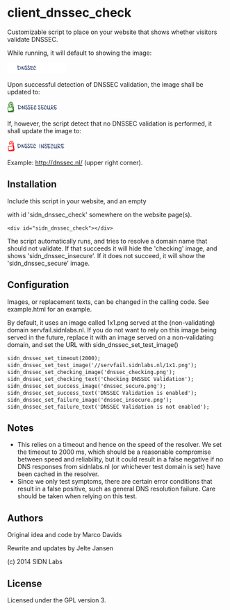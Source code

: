 client_dnssec_check
===================

Customizable script to place on your website that shows whether
visitors validate DNSSEC.

While running, it will default to showing the image:

![Image while running](dnssec_checking.png)

Upon successful detection of DNSSEC validation, the image shall be
updated to:

![Validation detected](dnssec_secure.png)

If, however, the script detect that no DNSSEC validation is performed,
it shall update the image to:

![no validation detected](dnssec_insecure.png)

Example: http://dnssec.nl/ (upper right corner).

Installation
------------

Include this script in your website, and an empty <div> with id 
'sidn\_dnssec\_check' somewhere on the website page(s).

    <div id="sidn_dnssec_check"></div>

The script automatically runs, and tries to resolve a domain name
that should not validate. If that succeeds it will hide the
'checking' image, and shows 'sidn\_dnssec\_insecure'. If it does
not succeed, it will show the 'sidn\_dnssec\_secure' image.

Configuration
-------------

Images, or replacement texts, can be changed in the calling
code. See example.html for an example.

By default, it uses an image called 1x1.png served at the
(non-validating) domain servfail.sidnlabs.nl. If you do not want
to rely on this image being served in the future, replace it with
an image served on a non-validating domain, and set the URL with
sidn_dnssec_set_test_image()

    sidn_dnssec_set_timeout(2000);
    sidn_dnssec_set_test_image('//servfail.sidnlabs.nl/1x1.png');
    sidn_dnssec_set_checking_image('dnssec_checking.png');
    sidn_dnssec_set_checking_text('Checking DNSSEC Validation');
    sidn_dnssec_set_success_image('dnssec_secure.png');
    sidn_dnssec_set_success_text('DNSSEC Validation is enabled');
    sidn_dnssec_set_failure_image('dnssec_insecure.png');
    sidn_dnssec_set_failure_text('DNSSEC Validation is not enabled');


Notes
-----

* This relies on a timeout and hence on the speed of the resolver.
  We set the timeout to 2000 ms, which should be a reasonable
  compromise between speed and reliability, but it could result in
  a false negative if no DNS responses from sidnlabs.nl (or 
  whichever test domain is set) have been cached in the resolver.
* Since we only test symptoms, there are certain error conditions
  that result in a false positive, such as general DNS resolution
  failure. Care should be taken when relying on this test.

Authors
-------

Original idea and code by Marco Davids

Rewrite and updates by Jelte Jansen

(c) 2014 SIDN Labs

License
-------

Licensed under the GPL version 3.
